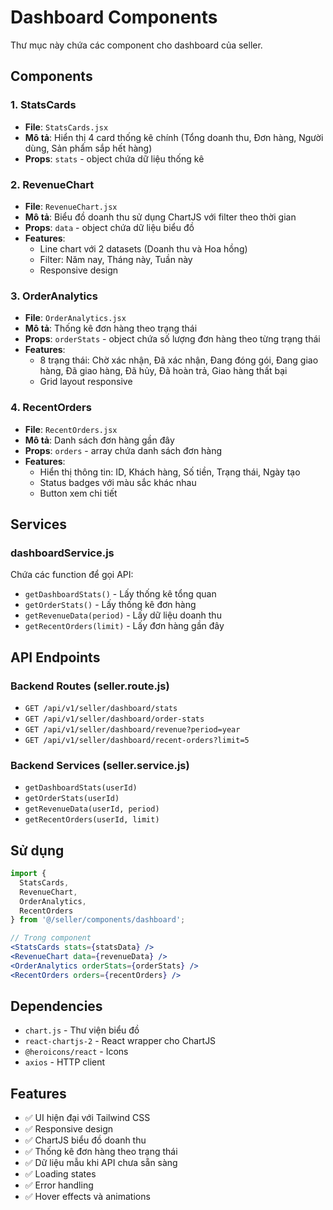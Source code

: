 # Dashboard Components

Thư mục này chứa các component cho dashboard của seller.

## Components

### 1. StatsCards

-   **File**: `StatsCards.jsx`
-   **Mô tả**: Hiển thị 4 card thống kê chính (Tổng doanh thu, Đơn hàng, Người dùng, Sản phẩm sắp hết hàng)
-   **Props**: `stats` - object chứa dữ liệu thống kê

### 2. RevenueChart

-   **File**: `RevenueChart.jsx`
-   **Mô tả**: Biểu đồ doanh thu sử dụng ChartJS với filter theo thời gian
-   **Props**: `data` - object chứa dữ liệu biểu đồ
-   **Features**:
    -   Line chart với 2 datasets (Doanh thu và Hoa hồng)
    -   Filter: Năm nay, Tháng này, Tuần này
    -   Responsive design

### 3. OrderAnalytics

-   **File**: `OrderAnalytics.jsx`
-   **Mô tả**: Thống kê đơn hàng theo trạng thái
-   **Props**: `orderStats` - object chứa số lượng đơn hàng theo từng trạng thái
-   **Features**:
    -   8 trạng thái: Chờ xác nhận, Đã xác nhận, Đang đóng gói, Đang giao hàng, Đã giao hàng, Đã hủy, Đã hoàn trả, Giao hàng thất bại
    -   Grid layout responsive

### 4. RecentOrders

-   **File**: `RecentOrders.jsx`
-   **Mô tả**: Danh sách đơn hàng gần đây
-   **Props**: `orders` - array chứa danh sách đơn hàng
-   **Features**:
    -   Hiển thị thông tin: ID, Khách hàng, Số tiền, Trạng thái, Ngày tạo
    -   Status badges với màu sắc khác nhau
    -   Button xem chi tiết

## Services

### dashboardService.js

Chứa các function để gọi API:

-   `getDashboardStats()` - Lấy thống kê tổng quan
-   `getOrderStats()` - Lấy thống kê đơn hàng
-   `getRevenueData(period)` - Lấy dữ liệu doanh thu
-   `getRecentOrders(limit)` - Lấy đơn hàng gần đây

## API Endpoints

### Backend Routes (seller.route.js)

-   `GET /api/v1/seller/dashboard/stats`
-   `GET /api/v1/seller/dashboard/order-stats`
-   `GET /api/v1/seller/dashboard/revenue?period=year`
-   `GET /api/v1/seller/dashboard/recent-orders?limit=5`

### Backend Services (seller.service.js)

-   `getDashboardStats(userId)`
-   `getOrderStats(userId)`
-   `getRevenueData(userId, period)`
-   `getRecentOrders(userId, limit)`

## Sử dụng

```jsx
import {
  StatsCards,
  RevenueChart,
  OrderAnalytics,
  RecentOrders
} from '@/seller/components/dashboard';

// Trong component
<StatsCards stats={statsData} />
<RevenueChart data={revenueData} />
<OrderAnalytics orderStats={orderStats} />
<RecentOrders orders={recentOrders} />
```

## Dependencies

-   `chart.js` - Thư viện biểu đồ
-   `react-chartjs-2` - React wrapper cho ChartJS
-   `@heroicons/react` - Icons
-   `axios` - HTTP client

## Features

-   ✅ UI hiện đại với Tailwind CSS
-   ✅ Responsive design
-   ✅ ChartJS biểu đồ doanh thu
-   ✅ Thống kê đơn hàng theo trạng thái
-   ✅ Dữ liệu mẫu khi API chưa sẵn sàng
-   ✅ Loading states
-   ✅ Error handling
-   ✅ Hover effects và animations
